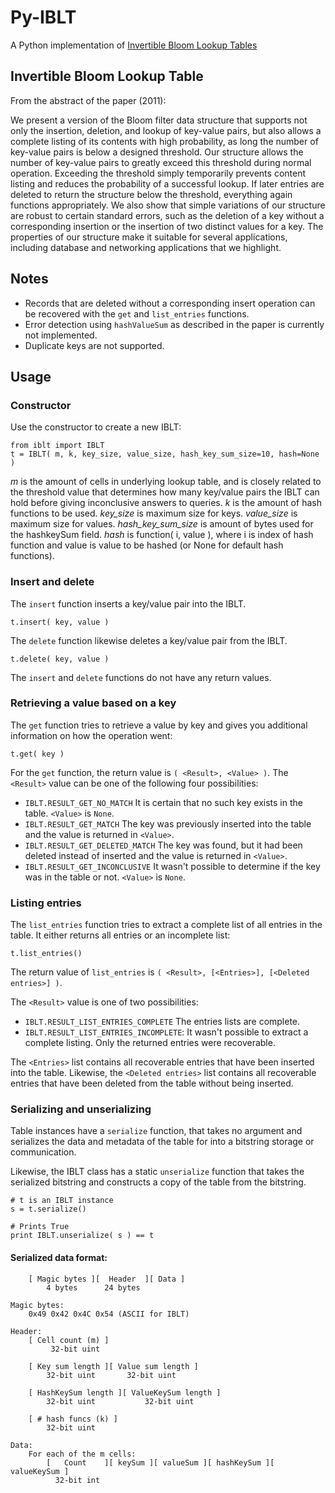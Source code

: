 # Py-IBLT

A Python implementation of [Invertible Bloom Lookup Tables](http://arxiv.org/abs/1101.2245)

## Invertible Bloom Lookup Table
From the abstract of the paper (2011):

We present a version of the Bloom filter data structure that supports not only the insertion, deletion, and lookup of key-value pairs, but also allows a complete listing of its contents with high probability, as long the number of key-value pairs is below a designed threshold. Our structure allows the number of key-value pairs to greatly exceed this threshold during normal operation. Exceeding the threshold simply temporarily prevents content listing and reduces the probability of a successful lookup. If later entries are deleted to return the structure below the threshold, everything again functions appropriately. We also show that simple variations of our structure are robust to certain standard errors, such as the deletion of a key without a corresponding insertion or the insertion of two distinct values for a key. The properties of our structure make it suitable for several applications, including database and networking applications that we highlight. 

## Notes

* Records that are deleted without a corresponding insert operation can be recovered with the `get` and `list_entries` functions. 
* Error detection using `hashValueSum` as described in the paper is currently not implemented.
* Duplicate keys are not supported.

## Usage

### Constructor

Use the constructor to create a new IBLT:
```
from iblt import IBLT
t = IBLT( m, k, key_size, value_size, hash_key_sum_size=10, hash=None )
```

*m* is the amount of cells in underlying lookup table, and is closely related to the threshold value that determines how many key/value pairs the IBLT can hold before giving inconclusive answers to queries.
*k* is the amount of hash functions to be used.
*key_size* is maximum size for keys.
*value_size* is maximum size for values.
*hash_key_sum_size* is amount of bytes used for the hashkeySum field.
*hash* is function( i, value ), where i is index of hash function and value is value to be hashed (or None for default hash functions).

### Insert and delete

The `insert` function inserts a key/value pair into the IBLT.

```
t.insert( key, value )
```

The `delete` function likewise deletes a key/value pair from the IBLT.

```
t.delete( key, value )
```

The `insert` and `delete` functions do not have any return values.

### Retrieving a value based on a key

The `get` function tries to retrieve a value by key and gives you additional information on how the operation went:

```
t.get( key )
```

For the `get` function, the return value is `( <Result>, <Value> )`.
The `<Result>` value can be one of the following four possibilities:

* `IBLT.RESULT_GET_NO_MATCH` It is certain that no such key exists in the table. `<Value>` is `None`.
* `IBLT.RESULT_GET_MATCH` The key was previously inserted into the table and the value is returned in `<Value>`.
* `IBLT.RESULT_GET_DELETED_MATCH` The key was found, but it had been deleted instead of inserted and the value is returned in `<Value>`.
* `IBLT.RESULT_GET_INCONCLUSIVE` It wasn't possible to determine if the key was in the table or not. `<Value>` is `None`.

### Listing entries

The `list_entries` function tries to extract a complete list of all entries in the table. It either returns all entries or an incomplete list:

```
t.list_entries()
```

The return value of `list_entries` is `( <Result>, [<Entries>], [<Deleted entries>] )`.

The `<Result>` value is one of two possibilities:

* `IBLT.RESULT_LIST_ENTRIES_COMPLETE` The entries lists are complete.
* `IBLT.RESULT_LIST_ENTRIES_INCOMPLETE`: It wasn't possible to extract a complete listing. Only the returned entries were recoverable.

The `<Entries>` list contains all recoverable entries that have been inserted into the table.
Likewise, the `<Deleted entries>` list contains all recoverable entries that have been deleted from the table without being inserted.

### Serializing and unserializing

Table instances have a `serialize` function, that takes no argument and serializes the data and metadata of the table for into a bitstring storage or communication.

Likewise, the IBLT class has a static `unserialize` function that takes the serialized bitstring and constructs a copy of the table from the bitstring.

```
# t is an IBLT instance
s = t.serialize()

# Prints True
print IBLT.unserialize( s ) == t
```

#### Serialized data format:
```
	[ Magic bytes ][  Header  ][ Data ]
    	4 bytes      24 bytes    

Magic bytes: 
	0x49 0x42 0x4C 0x54 (ASCII for IBLT)

Header:
    [ Cell count (m) ]
         32-bit uint

    [ Key sum length ][ Value sum length ]
        32-bit uint	      32-bit uint

    [ HashKeySum length ][ ValueKeySum length ]
        32-bit uint           32-bit uint

    [ # hash funcs (k) ]
        32-bit uint

Data:
    For each of the m cells:
        [ 	Count 	 ][ keySum ][ valueSum ][ hashKeySum ][ valueKeySum ]
          32-bit int
```